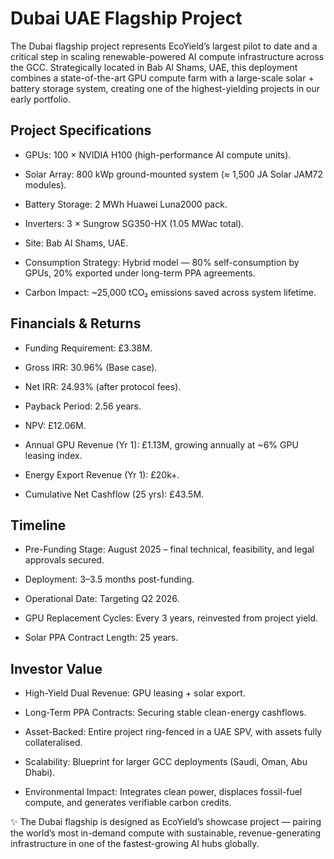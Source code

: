 # Dubai UAE Flagship Project

The Dubai flagship project represents EcoYield’s largest pilot to date
and a critical step in scaling renewable-powered AI compute
infrastructure across the GCC. Strategically located in Bab Al Shams,
UAE, this deployment combines a state-of-the-art GPU compute farm with a
large-scale solar + battery storage system, creating one of the
highest-yielding projects in our early portfolio.

## Project Specifications

- GPUs: 100 × NVIDIA H100 (high-performance AI compute units).

- Solar Array: 800 kWp ground-mounted system (≈ 1,500 JA Solar JAM72
  modules).

- Battery Storage: 2 MWh Huawei Luna2000 pack.

- Inverters: 3 × Sungrow SG350-HX (1.05 MWac total).

- Site: Bab Al Shams, UAE.

- Consumption Strategy: Hybrid model — 80% self-consumption by GPUs, 20%
  exported under long-term PPA agreements.

- Carbon Impact: ~25,000 tCO₂ emissions saved across system lifetime.

## Financials & Returns

- Funding Requirement: £3.38M.

- Gross IRR: 30.96% (Base case).

- Net IRR: 24.93% (after protocol fees).

- Payback Period: 2.56 years.

- NPV: £12.06M.

- Annual GPU Revenue (Yr 1): £1.13M, growing annually at ~6% GPU leasing
  index.

- Energy Export Revenue (Yr 1): £20k+.

- Cumulative Net Cashflow (25 yrs): £43.5M.

## Timeline

- Pre-Funding Stage: August 2025 – final technical, feasibility, and
  legal approvals secured.

- Deployment: 3–3.5 months post-funding.

- Operational Date: Targeting Q2 2026.

- GPU Replacement Cycles: Every 3 years, reinvested from project yield.

- Solar PPA Contract Length: 25 years.

## Investor Value

- High-Yield Dual Revenue: GPU leasing + solar export.

- Long-Term PPA Contracts: Securing stable clean-energy cashflows.

- Asset-Backed: Entire project ring-fenced in a UAE SPV, with assets
  fully collateralised.

- Scalability: Blueprint for larger GCC deployments (Saudi, Oman, Abu
  Dhabi).

- Environmental Impact: Integrates clean power, displaces fossil-fuel
  compute, and generates verifiable carbon credits.

✨ The Dubai flagship is designed as EcoYield’s showcase project —
pairing the world’s most in-demand compute with sustainable,
revenue-generating infrastructure in one of the fastest-growing AI hubs
globally.
